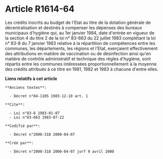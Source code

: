 # Article R1614-64

Les crédits inscrits au budget de l'Etat au titre de la dotation générale de décentralisation et destinés à compenser les
dépenses des bureaux municipaux d'hygiène qui, au 1er janvier 1984, date d'entrée en vigueur de la section 4 du titre 2 de la
loi n° 83-663 du 22 juillet 1983 complétant la loi n° 83-8 du 7 janvier 1983 relative à la répartition de compétences entre
les communes, les départements, les régions et l'Etat, exerçaient effectivement des attributions en matière de vaccination ou
de désinfection ainsi qu'en matière de contrôle administratif et technique des règles d'hygiène, sont répartis entre les
communes intéressées proportionnellement à la moyenne des crédits attribués à ce titre en 1981, 1982 et 1983 à chacune
d'entre elles.

**Liens relatifs à cet article**

	**Anciens textes**:

	  - Décret n°84-1105 1983-12-10 art. 1

	**Cite**:

	  - Loi n°83-8 1983-01-07
	  - Loi n°83-663 1983-07-22

	**Codifié par**:

	  - Décret n°2000-318 2000-04-07

	**Créé par**:

	  - Décret n°2000-318 2000-04-07 jorf 9 avril 2000
